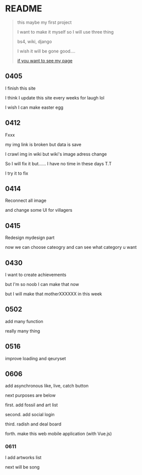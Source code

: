 # README

> this maybe my first project
>
> I want to make it myself so I will use three thing
>
> bs4, wiki, django
>
> I wish it will be gone good....
>
> [if you want to see my page](https://bluemen01.pythonanywhere.com/wiki_like/)

## 0405

I finish this site

I think I update this site every weeks for laugh lol

I wish I can make easter egg

## 0412

Fxxx

my img link is broken but data is save

I crawl img in wiki but wiki's image adress change

So I will fix it but...... I have no time in these days T.T

I try it to fix

## 0414

Reconnect all image

and change some UI for villagers

## 0415

Redesign mydesign part

now we can choose cateogry and can see what category u want

## 0430

I want to create achievements

but I'm so noob I can make that now

but I will make that motherXXXXXX in this week

## 0502

add many function

really many thing

## 0516

improve loading and qeuryset

## 0606

add asynchronous like, live, catch button

next purposes are below

first. add fossil and art list

second. add social login

third. radish and deal board

forth. make this web mobile application (with Vue.js)

### 0611

I add artworks list

next will be song